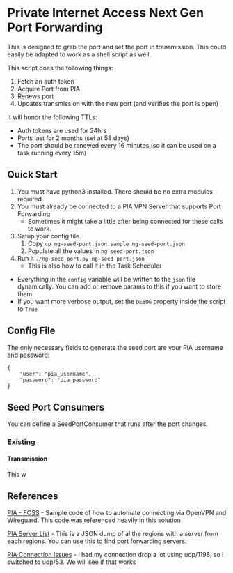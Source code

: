 # Private Internet Access Next Gen Port Forwarding

This is designed to grab the port and set the port in transmission. This could easily be adapted to work as a shell script as well.

This script does the following things:
1. Fetch an auth token
1. Acquire Port from PIA
1. Renews port
1. Updates transmission with the new port (and verifies the port is open)

It will honor the following TTLs:
- Auth tokens are used for 24hrs
- Ports last for 2 months (set at 58 days)
- The port should be renewed every 16 minutes (so it can be used on a task running every 15m)

## Quick Start
1. You must have python3 installed. There should be no extra modules required.
1. You must already be connected to a PIA VPN Server that supports Port Forwarding
    - Sometimes it might take a little after being connected for these calls to work.
1. Setup your config file. 
    1. Copy `cp ng-seed-port.json.sample ng-seed-port.json`
    1. Populate all the values in `ng-seed-port.json`
1. Run it `./ng-seed-port.py ng-seed-port.json`
    - This is also how to call it in the Task Scheduler

- Everything in the `config` variable will be written to the `json` file dynamically. You can add or remove params to this if you want to
 store them.
- If you want more verbose output, set the `DEBUG` property inside the script to `True`


## Config File
The only necessary fields to generate the seed port are your PIA username and password:
```
{
    "user": "pia_username",
    "password": "pia_password"
}
```

## Seed Port Consumers
You can define a SeedPortConsumer that runs after the port changes.

### Existing 
#### Transmission
This w


## References
[PIA - FOSS] - Sample code of how to automate connecting via OpenVPN and Wireguard. This
code was referenced heavily in this solution

[PIA Server List] - This is a JSON dump of al the regions with a server from each
 regions. You can use this to find port forwarding servers.
 
[PIA Connection Issues] - I had my connection drop a lot using udp/1198, so I switched to udp/53. We will see if that works


[PIA - FOSS]: https://github.com/pia-foss/manual-connections
[PIA Server List]:https://serverlist.piaservers.net/vpninfo/servers/v4 
[PIA Connection Issues]: https://www.privateinternetaccess.com/helpdesk/kb/articles/i-have-trouble-connecting-or-the-connection-drops-frequently-changing-ports-4

